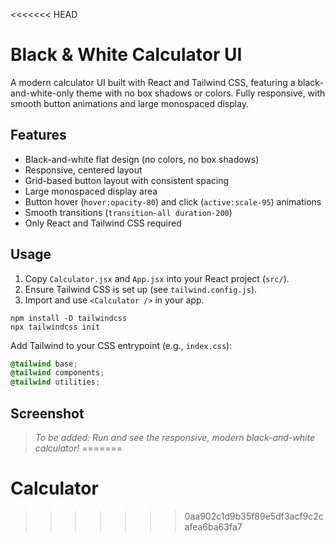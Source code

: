<<<<<<< HEAD
# Black & White Calculator UI

A modern calculator UI built with React and Tailwind CSS, featuring a black-and-white-only theme with no box shadows or colors. Fully responsive, with smooth button animations and large monospaced display.

## Features

- Black-and-white flat design (no colors, no box shadows)
- Responsive, centered layout
- Grid-based button layout with consistent spacing
- Large monospaced display area
- Button hover (`hover:opacity-80`) and click (`active:scale-95`) animations
- Smooth transitions (`transition-all duration-200`)
- Only React and Tailwind CSS required

## Usage

1. Copy `Calculator.jsx` and `App.jsx` into your React project (`src/`).
2. Ensure Tailwind CSS is set up (see `tailwind.config.js`).
3. Import and use `<Calculator />` in your app.

```
npm install -D tailwindcss
npx tailwindcss init
```

Add Tailwind to your CSS entrypoint (e.g., `index.css`):

```css
@tailwind base;
@tailwind components;
@tailwind utilities;
```

## Screenshot

> _To be added: Run and see the responsive, modern black-and-white calculator!_
=======
# Calculator
>>>>>>> 0aa902c1d9b35f89e5df3acf9c2cafea6ba63fa7

